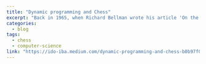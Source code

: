 ```yaml
---
title: "Dynamic programming and Chess"
excerpt: "Back in 1965, when Richard Bellman wrote his article 'On the Application of Dynamic Programming to the Determination of Optimal Play in a Game of Chess' the field of Artificial Intelligence was still in its infancy."
categories:
  - blog
tags:
  - chess
  - computer-science
link: "https://ido-iba.medium.com/dynamic-programming-and-chess-b0b97f022a12"
---
```

